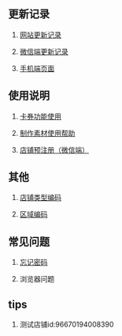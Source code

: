  ## 更新记录

1. [网站更新记录](网站更新.md)

2. [微信端更新记录](wx.md)

3. [手机端页面](手机端页面.md)

## 使用说明

1. [卡券功能使用](卡券功能使用.md)

2. [制作素材使用帮助](制作素材使用帮助.md)

3. [店铺预注册（微信端）](店铺预注册.md)

## 其他

1. [店铺类型编码](店铺类型编码.md)

2. [区域编码](区域编码.md)


## 常见问题

1. [忘记密码](忘记密码.md)

2. 浏览器问题


## tips
1. 测试店铺id:96670194008390




